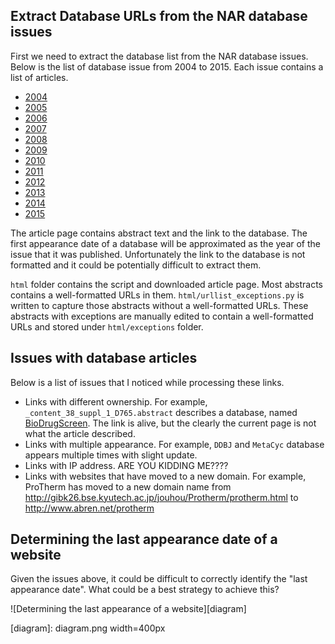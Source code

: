 ## Extract Database URLs from the NAR database issues 

First we need to extract the database list from the NAR database issues. Below is the list of database issue from 2004 to 2015. Each issue contains a list of articles. 

- [2004](http://nar.oxfordjournals.org/content/32/suppl_1.toc)
- [2005](http://nar.oxfordjournals.org/content/vol33/suppl_1/index.dtl)
- [2006](http://nar.oxfordjournals.org/content/vol34/suppl_1/index.dtl)
- [2007](http://nar.oxfordjournals.org/content/vol35/suppl_1/index.dtl)
- [2008](http://nar.oxfordjournals.org/content/vol36/suppl_1/index.dtl)
- [2009](http://nar.oxfordjournals.org/content/vol37/suppl_1/index.dtl)
- [2010](http://nar.oxfordjournals.org/content/vol38/suppl_1/index.dtl)
- [2011](http://nar.oxfordjournals.org/content/vol39/suppl_1/index.dtl)
- [2012](http://nar.oxfordjournals.org/content/vol40/issueD1/index.dtl)
- [2013](http://nar.oxfordjournals.org/content/vol41/issueD1/index.dtl)
- [2014](http://nar.oxfordjournals.org/content/vol42/issueD1/index.dtl)
- [2015](http://nar.oxfordjournals.org/content/vol43/issueD1/index.dtl)

The article page contains abstract text and the link to the database. The first appearance date of a database will be approximated as the year of the issue that it was published. Unfortunately the link to the database is not formatted and it could be potentially difficult to extract them.

`html` folder contains the script and downloaded article page. Most abstracts contains a well-formatted URLs in them. `html/urllist_exceptions.py` is written to capture those abstracts without a well-formatted URLs. These abstracts with exceptions are manually edited to contain a well-formatted URLs and stored under `html/exceptions` folder.

## Issues with database articles

Below is a list of issues that I noticed while processing these links.

- Links with different ownership. For example, `_content_38_suppl_1_D765.abstract` describes a database, named [BioDrugScreen](http://biodrugscreen.org). The link is alive, but the clearly the current page is not what the article described.
- Links with multiple appearance. For example, `DDBJ` and `MetaCyc` database appears multiple times with slight update.
- Links with IP address. ARE YOU KIDDING ME????
- Links with websites that have moved to a new domain. For example, ProTherm has moved to a new domain name from http://gibk26.bse.kyutech.ac.jp/jouhou/Protherm/protherm.html to http://www.abren.net/protherm

## Determining the last appearance date of a website

Given the issues above, it could be difficult to correctly identify the "last appearance date". What could be a best strategy to achieve this?

![Determining the last appearance of a website][diagram]

[diagram]: diagram.png width=400px


